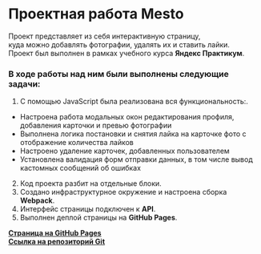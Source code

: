 # Проектная работа Mesto

Проект представляет из себя интерактивную страницу,  
куда можно добавлять фотографии, удалять их и ставить лайки.  
Проект был выполнен в рамках учебного курса **Яндекс Практикум**.  

### В ходе работы над ним были выполнены следующие задачи:  
1.	С помощью JavaScript была реализована вся функциональность:.
 * Настроена работа модальных окон редактирования профиля, добавления карточки и превью фотографии
 * Выполнена логика постановки и снятия лайка на карточке фото с отображение количества лайков
 * Настроено удаление карточек, добавленных пользователем
 * Установлена валидация форм отправки данных, в том числе вывод кастомных сообщений об ошибках
2.	Код проекта разбит на отдельные блоки.
3.	Создано инфраструктурное окружение и настроена сборка **Webpack**.
4.	Интерфейс страницы подключен к **API**.
5.	Выполнен деплой страницы на **GitHub Pages**.  

[**Страница на GitHub Pages**](https://nikolajjmusatov.github.io/mesto-project-ff/)  
[**Ссылка на репозиторий Git**](https://github.com/NikolaJJMusatov/mesto-project-ff.git)  